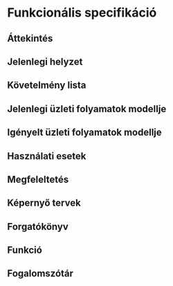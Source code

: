 # Funkcionális specifikáció

##  Áttekintés

## Jelenlegi helyzet

## Követelmény lista

## Jelenlegi üzleti folyamatok modellje

## Igényelt üzleti folyamatok modellje

## Használati esetek

## Megfeleltetés

## Képernyő tervek

## Forgatókönyv

## Funkció

## Fogalomszótár
